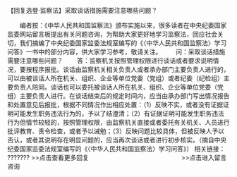 【回复选登·监察法】采取谈话措施需要注意哪些问题？










　　编者按：《中华人民共和国监察法》颁布实施以来，很多读者在中央纪委国家监委网站留言板提出有关问题咨询，为帮助大家更好地学习监察法，回应社会关切，我们摘编了中央纪委国家监委法规室编写的《〈中华人民共和国监察法〉学习问答》一书中的部分内容，供大家学习参考，敬请关注。
　　问：采取谈话措施需要注意哪些问题？
　　答：监察机关按照管理权限进行谈话或者要求说明情况，要按程序报批。谈话由监察机关相关负责人或者承办部门主要负责人进行的，可以由被谈话人所在机关、组织、企业等单位党委（党组）或者纪委（纪检组）主要负责人陪同。谈话也可以委托被谈话人所在机关、组织、企业等单位党委（党组）主要负责人进行。在谈话结束后的规定时间内，应当由承办部门写出情况报告和处置意见后报批，根据不同情况作出相应处置：（1）反映不实，或者没有证据证明可能发生职务违法行为的，予以了结澄清；（2）有证据证明可能发生职务违法行为但情节较轻的，按照管理权限，由监察机关直接或者委托有关机关、人员进行批评教育、责令检查，或者予以诫勉；（3）反映问题比较具体，但被反映人予以否认，或者其说明存在明显问题的，应当再次谈话或者进行初步核实。（摘自中央纪委国家监委法规室编写的《〈中华人民共和国监察法〉学习问答》）
相关链接： ???????
\>\>点击查看更多回复　　　　　　　　　　　　　　　\>\>点击进入留言咨询
